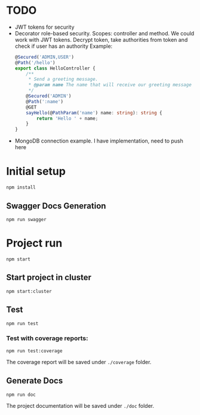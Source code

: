 # TODO
- JWT tokens for security
- Decorator role-based security. Scopes: controller and method.
    We could work with JWT tokens. Decrypt token, take authorities from token
    and check if user has an authority
    Example:
    ```typescript
    @Secured('ADMIN,USER')
    @Path('/hello')
    export class HelloController {
        /**
         * Send a greeting message.
         * @param name The name that will receive our greeting message
         */
        @Secured('ADMIN')
        @Path(':name')
        @GET
        sayHello(@PathParam('name') name: string): string {
            return 'Hello ' + name;
        }
    }
    ```
- MongoDB connection example. I have implementation, need to push here

# Initial setup
```
npm install
```

## Swagger Docs Generation

```
npm run swagger
```

# Project run
```
npm start
```

## Start project in cluster
```
npm start:cluster
```

## Test

```
npm run test
```

### Test with coverage reports:

```
npm run test:coverage
```

The coverage report will be saved under ```./coverage``` folder.

## Generate Docs

```
npm run doc
```

The project documentation will be saved under ```./doc``` folder.

